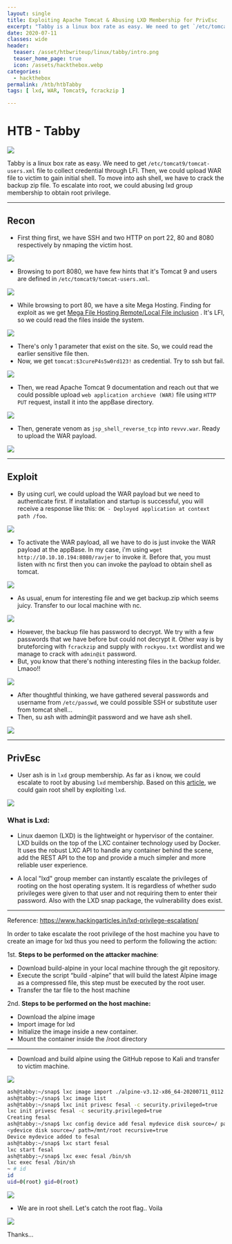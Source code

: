 ```yaml
---
layout: single
title: Exploiting Apache Tomcat & Abusing LXD Membership for PrivEsc
excerpt: "Tabby is a linux box rate as easy. We need to get `/etc/tomcat9/tomcat-users.xml` file to collect credential through LFI. Then, we could upload WAR file to victim to gain initial shell. To move into ash shell, we have to crack the backup zip file. To escalate into root, we could abusing lxd group membership to obtain root privilege."
date: 2020-07-11
classes: wide
header:
  teaser: /asset/htbwriteup/linux/tabby/intro.png
  teaser_home_page: true
  icon: /assets/hackthebox.webp
categories:
  - hackthebox
permalink: /htb/htbTabby
tags: [ lxd, WAR, Tomcat9, fcrackzip ]

---
```


# HTB - Tabby

![](https://raw.githubusercontent.com/faisalfs10x/faisalfs10x.github.io/master/asset/htbwriteup/linux/tabby/intro.png)

Tabby is a linux box rate as easy. We need to get `/etc/tomcat9/tomcat-users.xml` file to collect credential through LFI. Then, we could upload WAR file to victim to gain initial shell. To move into ash shell, we have to crack the backup zip file. To escalate into root, we could abusing lxd group membership to obtain root privilege.

---
## Recon

- First thing first, we have SSH and two HTTP on port 22, 80 and 8080 respectively by nmaping the victim host. 
    
![](https://raw.githubusercontent.com/faisalfs10x/faisalfs10x.github.io/master/asset/htbwriteup/linux/tabby/1.png)

- Browsing to port 8080, we have few hints that it's Tomcat 9 and users are defined in `/etc/tomcat9/tomcat-users.xml`.

![](https://raw.githubusercontent.com/faisalfs10x/faisalfs10x.github.io/master/asset/htbwriteup/linux/tabby/2.png)

- While browsing to port 80, we have a site Mega Hosting. Finding for exploit as we get [Mega File Hosting Remote/Local File inclusion](https://www.exploit-db.com/exploits/8230) . It's LFI, so we could read the files inside the system.

![](https://raw.githubusercontent.com/faisalfs10x/faisalfs10x.github.io/master/asset/htbwriteup/linux/tabby/2.0.png)

- There's only 1 parameter that exist on the site. So, we could read the earlier sensitive file then.
- Now, we get `tomcat:$3cureP4s5w0rd123!` as credential. Try to ssh but fail.

![](https://raw.githubusercontent.com/faisalfs10x/faisalfs10x.github.io/master/asset/htbwriteup/linux/tabby/3.png)

- Then, we read Apache Tomcat 9 documentation and reach out that we could possible upload `web application archieve (WAR)` file using `HTTP PUT` request, install it into the appBase directory.

![](https://raw.githubusercontent.com/faisalfs10x/faisalfs10x.github.io/master/asset/htbwriteup/linux/tabby/4.png)

- Then, generate venom as `jsp_shell_reverse_tcp` into `revvv.war`. Ready to upload the WAR payload. 

![](https://raw.githubusercontent.com/faisalfs10x/faisalfs10x.github.io/master/asset/htbwriteup/linux/tabby/5.png)

---
## Exploit

- By using curl, we could upload the WAR payload but we need to authenticate first. If installation and startup is successful, you will receive a response like this: `OK - Deployed application at context path /foo`.

![](https://raw.githubusercontent.com/faisalfs10x/faisalfs10x.github.io/master/asset/htbwriteup/linux/tabby/6.png)

- To activate the WAR payload, all we have to do is just invoke the WAR payload at the appBase. In my case, i'm using `wget http://10.10.10.194:8080/ravjer` to invoke it. Before that, you must listen with nc first then you can invoke the payload to obtain shell as tomcat.

![](https://raw.githubusercontent.com/faisalfs10x/faisalfs10x.github.io/master/asset/htbwriteup/linux/tabby/7.png)

- As usual, enum for interesting file and we get backup.zip which seems juicy. Transfer to our local machine with nc.

![](https://raw.githubusercontent.com/faisalfs10x/faisalfs10x.github.io/master/asset/htbwriteup/linux/tabby/8.png)

- However, the backup file has password to decrypt. We try with a few passwords that we have before but could not decrypt it. Other way is by bruteforcing with `fcrackzip` and supply with `rockyou.txt` wordlist and we manage to crack with `admin@it` password.
- But, you know that there's nothing interesting files in the backup folder. Lmaoo!!

![](https://raw.githubusercontent.com/faisalfs10x/faisalfs10x.github.io/master/asset/htbwriteup/linux/tabby/9.png)

- After thoughtful thinking, we have gathered several passwords and username from `/etc/passwd`, we could possible SSH or substitute user from tomcat shell...
- Then,  su ash with admin@it password and we have ash shell.

![](https://raw.githubusercontent.com/faisalfs10x/faisalfs10x.github.io/master/asset/htbwriteup/linux/tabby/10.png)

---
## PrivEsc

- User ash is in `lxd` group membership. As far as i know, we could escalate to root by abusing `lxd` membership. Based on this [article](https://www.hackingarticles.in/lxd-privilege-escalation/), we could gain root shell by exploiting `lxd`.
 
![](https://raw.githubusercontent.com/faisalfs10x/faisalfs10x.github.io/master/asset/htbwriteup/linux/tabby/11.png)

### What is Lxd:

- Linux daemon (LXD) is the lightweight or hypervisor of the container. LXD builds on the top of the LXC container technology used by Docker. It uses the robust LXC API to handle any container behind the scene, add the REST API to the top and provide a much simpler and more reliable user experience.

- A local "lxd" group member can instantly escalate the privileges of rooting on the host operating system. It is regardless of whether sudo privileges were given to that user and not requiring them to enter their password. Also with the LXD snap package, the vulnerability does exist.

---
Reference: https://www.hackingarticles.in/lxd-privilege-escalation/

In order to take escalate the root privilege of the host machine you have to create an image for lxd thus you need to perform the following the action:

1st.  **Steps to be performed on the attacker machine**:

-   Download build-alpine in your local machine through the git repository.
-   Execute the script “build -alpine” that will build the latest Alpine image as a compressed file, this step must be executed by the root user.
-   Transfer the tar file to the host machine

2nd.  **Steps to be performed on the host machine:**

-   Download the alpine image
-   Import image for lxd
-   Initialize the image inside a new container.
-   Mount the container inside the /root directory

---

- Download and build alpine using the GitHub repose to Kali and transfer to victim machine.

![](https://raw.githubusercontent.com/faisalfs10x/faisalfs10x.github.io/master/asset/htbwriteup/linux/tabby/12.png)

```bash
ash@tabby:~/snap$ lxc image import ./alpine-v3.12-x86_64-20200711_0112.tar.gz --alias privesc
ash@tabby:~/snap$ lxc image list
ash@tabby:~/snap$ lxc init privesc fesal -c security.privileged=true
lxc init privesc fesal -c security.privileged=true
Creating fesal
ash@tabby:~/snap$ lxc config device add fesal mydevice disk source=/ path=/mnt/root recursive=true
<ydevice disk source=/ path=/mnt/root recursive=true
Device mydevice added to fesal
ash@tabby:~/snap$ lxc start fesal
lxc start fesal
ash@tabby:~/snap$ lxc exec fesal /bin/sh
lxc exec fesal /bin/sh
~ # id      
id
uid=0(root) gid=0(root)
```

![](https://raw.githubusercontent.com/faisalfs10x/faisalfs10x.github.io/master/asset/htbwriteup/linux/tabby/13.png)

- We are in root shell. Let's catch the root flag.. Voila

![](https://raw.githubusercontent.com/faisalfs10x/faisalfs10x.github.io/master/asset/htbwriteup/linux/tabby/14.png)

Thanks...
